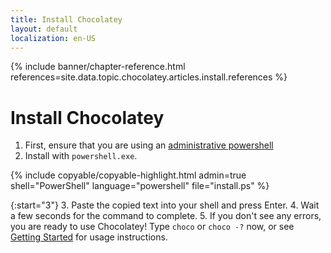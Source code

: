 ```yaml
---
title: Install Chocolatey
layout: default
localization: en-US
---
```


{% include banner/chapter-reference.html 
  references=site.data.topic.chocolatey.articles.install.references
%}

# Install Chocolatey

1. First, ensure that you are using an [administrative powershell](https://www.howtogeek.com/194041/how-to-open-the-command-prompt-as-administrator-in-windows-8.1/)
2. Install with `powershell.exe`.

{% include copyable/copyable-highlight.html
  admin=true
  shell="PowerShell"
  language="powershell"
  file="install.ps"
%}

{:start="3"}
3. Paste the copied text into your shell and press Enter.
4. Wait a few seconds for the command to complete.
5. If you don't see any errors, you are ready to use Chocolatey! Type `choco` or `choco -?` now, or see [Getting Started](https://docs.chocolatey.org/en-us/getting-started) for usage instructions.